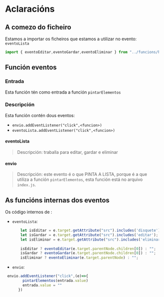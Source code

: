 # Aclaracións

## A comezo do ficheiro

Estamos a importar os ficheiros que estamos a utilizar no evento:  ```eventoLista```

```javascript
import { eventoEditar,eventoGardar,eventoEliminar } from "../funcions/helpers.js"
```

## Función eventos

### Entrada

Esta función tén como entrada a función `pintarElementos`

### Descripción

Esta función contén dous eventos:

- `envio.addEventListener("click",<funcion>)`
- `eventoLista.addEventListener("click",<funcion>)`

#### eventoLista
> Descripción: traballa para editar, gardar e eliminar
#### envio

> Descripción: este evento é o que PINTA A LISTA, porque é a que utiliza a función `pintarElementos`, esta función está no arquivo `index.js`. 
## As funcións internas dos eventos

Os código internos de :

 - `eventoLista`: 
 ```javascript
        let isEditar = e.target.getAttribute("src").includes('disquete');
        let isGardar = e.target.getAttribute("src").includes('editar');
        let isEliminar = e.target.getAttribute("src").includes('eliminar');
        
        isEditar ? eventoEditar(e.target.parentNode.children[0]) : "";
        isGardar ? eventoGardar(e.target.parentNode.children[0]) : "";
        isEliminar ? eventoEliminar(e.target.parentNode) : "";
 
 ```
- `envio`:

```javascript
 envio.addEventListener("click",(e)=>{
        pintarElementos(entrada.value)
        entrada.value = "" 
      })
```


